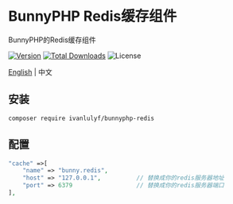 # BunnyPHP Redis缓存组件

BunnyPHP的Redis缓存组件

[![Version](https://img.shields.io/packagist/v/ivanlulyf/bunnyphp-redis.svg?color=orange&style=flat-square)](https://packagist.org/packages/ivanlulyf/bunnyphp-redis)
[![Total Downloads](https://img.shields.io/packagist/dt/ivanlulyf/bunnyphp-redis.svg?color=brightgreen&style=flat-square)](https://packagist.org/packages/ivanlulyf/bunnyphp-redis)
![License](https://img.shields.io/packagist/l/ivanlulyf/bunnyphp-redis.svg?color=blue&style=flat-square)

[English](README.md) | 中文

## 安装

```shell
composer require ivanlulyf/bunnyphp-redis
```

## 配置

```php
"cache" =>[
    "name" => "bunny.redis",
    "host" => "127.0.0.1",          // 替换成你的redis服务器地址
    "port" => 6379                  // 替换成你的redis服务器端口
],
```